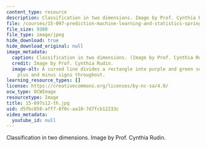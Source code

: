 ```yaml
---
content_type: resource
description: Classification in two dimensions. Image by Prof. Cynthia Rudin.
file: /courses/15-097-prediction-machine-learning-and-statistics-spring-2012/d5fbc858aff78f0caa107d7fcb12233c_15-097s12-th.jpg
file_size: 9380
file_type: image/jpeg
hide_download: true
hide_download_original: null
image_metadata:
  caption: Classification in two dimensions. (Image by Prof. Cynthia Rudin.)
  credit: Image by Prof. Cynthia Rudin.
  image-alt: A curved line divides a rectangle into purple and green sections, with
    plus and minus signs throughout.
learning_resource_types: []
license: https://creativecommons.org/licenses/by-nc-sa/4.0/
ocw_type: OCWImage
resourcetype: Image
title: 15-097s12-th.jpg
uid: d5fbc858-aff7-8f0c-aa10-7d7fcb12233c
video_metadata:
  youtube_id: null
---
```

Classification in two dimensions. Image by Prof. Cynthia Rudin.